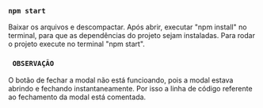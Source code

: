 ### `npm start`

Baixar os arquivos e descompactar.
Após abrir, executar "npm install" no terminal, para que as dependências do projeto sejam instaladas. 
Para rodar o projeto execute no terminal "npm start".

### ` OBSERVAÇÃO`
O botão de fechar a modal não está funcioando, pois a modal estava abrindo e fechando instantaneamente. Por isso a linha de código referente ao fechamento da modal está comentada.

